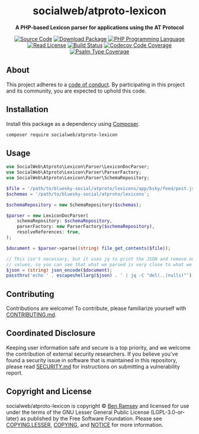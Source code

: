 <h1 align="center">socialweb/atproto-lexicon</h1>

<p align="center">
    <strong>A PHP-based Lexicon parser for applications using the AT Protocol</strong>
</p>

<p align="center">
    <a href="https://github.com/socialweb-php/atproto-lexicon"><img src="https://img.shields.io/badge/source-socialweb/atproto--lexicon-blue.svg?style=flat-square" alt="Source Code"></a>
    <a href="https://packagist.org/packages/socialweb/atproto-lexicon"><img src="https://img.shields.io/packagist/v/socialweb/atproto-lexicon.svg?style=flat-square&label=release" alt="Download Package"></a>
    <a href="https://php.net"><img src="https://img.shields.io/packagist/php-v/socialweb/atproto-lexicon.svg?style=flat-square&colorB=%238892BF" alt="PHP Programming Language"></a>
    <a href="https://github.com/socialweb-php/atproto-lexicon/blob/main/NOTICE"><img src="https://img.shields.io/packagist/l/socialweb/atproto-lexicon.svg?style=flat-square&colorB=darkcyan" alt="Read License"></a>
    <a href="https://github.com/socialweb-php/atproto-lexicon/actions/workflows/continuous-integration.yml"><img src="https://img.shields.io/github/actions/workflow/status/socialweb-php/atproto-lexicon/continuous-integration.yml?branch=main&style=flat-square&logo=github" alt="Build Status"></a>
    <a href="https://codecov.io/gh/socialweb-php/atproto-lexicon"><img src="https://img.shields.io/codecov/c/gh/socialweb-php/atproto-lexicon?label=codecov&logo=codecov&style=flat-square" alt="Codecov Code Coverage"></a>
    <a href="https://shepherd.dev/github/socialweb-php/atproto-lexicon"><img src="https://img.shields.io/endpoint?style=flat-square&url=https%3A%2F%2Fshepherd.dev%2Fgithub%2Fsocialweb-php%2Fatproto-lexicon%2Fcoverage" alt="Psalm Type Coverage"></a>
</p>

## About

This project adheres to a [code of conduct](CODE_OF_CONDUCT.md).
By participating in this project and its community, you are expected to
uphold this code.

## Installation

Install this package as a dependency using [Composer](https://getcomposer.org).

``` bash
composer require socialweb/atproto-lexicon
```

## Usage

``` php
use SocialWeb\Atproto\Lexicon\Parser\LexiconDocParser;
use SocialWeb\Atproto\Lexicon\Parser\ParserFactory;
use SocialWeb\Atproto\Lexicon\Parser\SchemaRepository;

$file = '/path/to/bluesky-social/atproto/lexicons/app/bsky/feed/post.json';
$schemas = '/path/to/bluesky-social/atproto/lexicons';

$schemaRepository = new SchemaRepository($schemas);

$parser = new LexiconDocParser(
    schemaRepository: $schemaRepository,
    parserFactory: new ParserFactory($schemaRepository),
    resolveReferences: true,
);

$document = $parser->parse((string) file_get_contents($file));

// This isn't necessary, but it uses jq to print the JSON and remove null
// values, so you can see that what we parsed is very close to what we consumed.
$json = (string) json_encode($document);
passthru('echo ' . escapeshellarg($json) . ' | jq -C "del(..|nulls)"');
```

## Contributing

Contributions are welcome! To contribute, please familiarize yourself with
[CONTRIBUTING.md](CONTRIBUTING.md).

## Coordinated Disclosure

Keeping user information safe and secure is a top priority, and we welcome the
contribution of external security researchers. If you believe you've found a
security issue in software that is maintained in this repository, please read
[SECURITY.md](SECURITY.md) for instructions on submitting a vulnerability report.

## Copyright and License

socialweb/atproto-lexicon is copyright © [Ben Ramsey](https://benramsey.com)
and licensed for use under the terms of the
GNU Lesser General Public License (LGPL-3.0-or-later) as published by the Free
Software Foundation. Please see [COPYING.LESSER](COPYING.LESSER),
[COPYING](COPYING), and [NOTICE](NOTICE) for more information.
